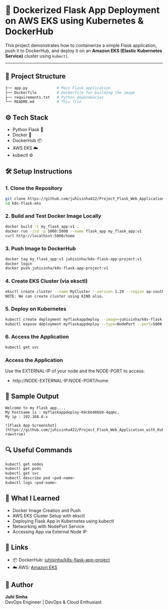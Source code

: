 # 🚀 Dockerized Flask App Deployment on AWS EKS using Kubernetes & DockerHub

This project demonstrates how to containerize a simple Flask application, push it to DockerHub, and deploy it on an **Amazon EKS (Elastic Kubernetes Service)** cluster using `kubectl`.

---

## 📁 Project Structure

```bash
├── app.py             # Main Flask application
├── Dockerfile         # Dockerfile for building the image
├── requirements.txt   # Python dependencies
└── README.md          # This file
```

## ⚙️ Tech Stack

- Python Flask 🐍  
- Docker 🐳  
- DockerHub 📦  
- AWS EKS ☁️  
- kubectl ⚙️

## 🛠️ Setup Instructions

### 1. Clone the Repository
```bash
git clone https://github.com/juhisinha422/Project_Flask_Web_Application_with_Kubernetes.git
cd k8s-flask-eks
```

### 2. Build and Test Docker Image Locally

```bash
docker build -t my_flask_app:v1 .
docker run -itd -p 5000:5000 --name flask_app my_flask_app:v1
curl http://localhost:5000/home
```

### 3. Push Image to DockerHub

```bash
docker tag my_flask_app:v1 juhisinha/k8s-flask-app-project:v1
docker login
docker push juhisinha/k8s-flask-app-project:v1
```

### 4. Create EKS Cluster (via eksctl)

```bash
eksctl create cluster --name MyCluster --version 1.29 --region ap-south-1 --nodegroup-name linux-nodes --node-type t2.micro --nodes 2 --managed
NOTE: We can create cluster using KIND also.
```

### 5. Deploy on Kubernetes

```bash
kubectl create deployment myflaskappdeploy --image=juhisinha/k8s-flask-app-project:v1
kubectl expose deployment myflaskappdeploy --type=NodePort --port=5000 --target-port=5000
```

### 6. Access the Application

```bash
kubectl get svc
```

### Access the Application

Use the EXTERNAL-IP of your node and the NODE-PORT to access:
- http://NODE-EXTERNAL-IP:NODE-PORT/home

## 📸 Sample Output
```vnet
Welcome to my Flask app..., 
My hostname is : myflaskappdeploy-69cbb486b9-4qqmc, 
My ip : 192.168.0.x

![Flask App Screenshot](https://github.com/juhisinha422/Project_Flask_Web_Application_with_Kubernetes/blob/main/images/image.png?raw=true)
```

## 🔍 Useful Commands

```bash
kubectl get nodes
kubectl get pods
kubectl get svc
kubectl describe pod <pod-name>
kubectl logs <pod-name>
```

## 🧠 What I Learned

- Docker Image Creation and Push  
- AWS EKS Cluster Setup with eksctl  
- Deploying Flask App in Kubernetes using kubectl  
- Networking with NodePort Service  
- Accessing App via External Node IP

## 🔗 Links

- 📦 DockerHub: [juhisinha/k8s-flask-app-project](https://hub.docker.com/r/juhisinha/k8s-flask-app-project)
- ☁️ AWS: [Amazon EKS](https://aws.amazon.com/eks/)

## 🙌 Author

**Juhi Sinha**  
DevOps Engineer | DevOps & Cloud Enthusiast  

